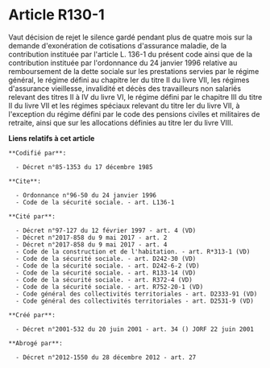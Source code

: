# Article R130-1

Vaut décision de rejet le silence gardé pendant plus de quatre mois sur la demande d'exonération de cotisations d'assurance
maladie, de la contribution instituée par l'article L. 136-1 du présent code ainsi que de la contribution instituée par
l'ordonnance du 24 janvier 1996 relative au remboursement de la dette sociale sur les prestations servies par le régime
général, le régime défini au chapitre Ier du titre II du livre VII, les régimes d'assurance vieillesse, invalidité et décès
des travailleurs non salariés relevant des titres II à IV du livre VI, le régime défini par le chapitre III du titre II du
livre VII et les régimes spéciaux relevant du titre Ier du livre VII, à l'exception du régime défini par le code des pensions
civiles et militaires de retraite, ainsi que sur les allocations définies au titre Ier du livre VIII.

**Liens relatifs à cet article**

	**Codifié par**:

	  - Décret n°85-1353 du 17 décembre 1985

	**Cite**:

	  - Ordonnance n°96-50 du 24 janvier 1996
	  - Code de la sécurité sociale. - art. L136-1

	**Cité par**:

	  - Décret n°97-127 du 12 février 1997 - art. 4 (VD)
	  - Décret n°2017-858 du 9 mai 2017 - art. 2
	  - Décret n°2017-858 du 9 mai 2017 - art. 4
	  - Code de la construction et de l'habitation. - art. R*313-1 (VD)
	  - Code de la sécurité sociale. - art. D242-30 (VD)
	  - Code de la sécurité sociale. - art. D242-6-2 (VD)
	  - Code de la sécurité sociale. - art. R133-14 (VD)
	  - Code de la sécurité sociale. - art. R372-4 (VD)
	  - Code de la sécurité sociale. - art. R752-20-1 (VD)
	  - Code général des collectivités territoriales - art. D2333-91 (VD)
	  - Code général des collectivités territoriales - art. D2531-9 (VD)

	**Créé par**:

	  - Décret n°2001-532 du 20 juin 2001 - art. 34 () JORF 22 juin 2001

	**Abrogé par**:

	  - Décret n°2012-1550 du 28 décembre 2012 - art. 27
